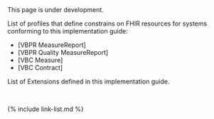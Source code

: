 
<div class="bg-info" markdown="1">
This page is under development.
</div>

List of profiles that define constrains on FHIR resources for systems conforming to this implementation guide:

* [VBPR MeasureReport]
* [VBPR Quality MeasureReport]
* [VBC Measure]
* [VBC Contract]

List of Extensions defined in this implementation guide.

<br />

{% include link-list.md %}
